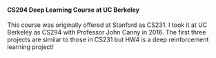 #### CS294 Deep Learning Course at UC Berkeley  
This course was originally offered at Stanford as CS231. I took it at UC Berkeley as CS294 with Professor John Canny in 2016. The first three projects are similar to those in CS231 but HW4 is a deep reinforcement learning project!
